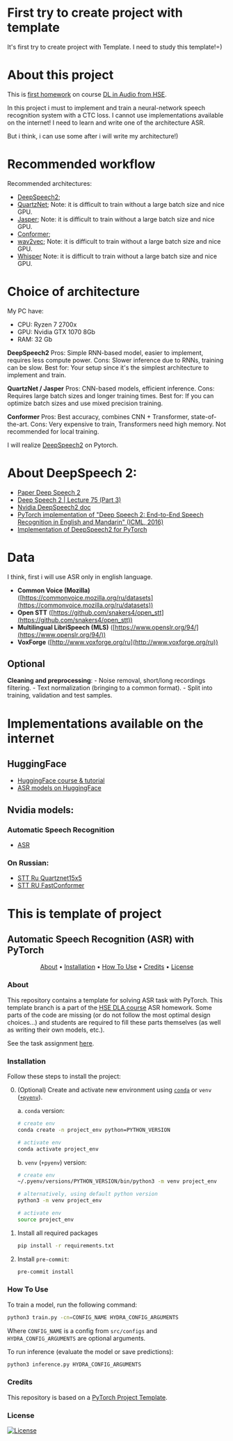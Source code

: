 # First try to create project with template

It's first try to create project with Template. I need to study this template!=)

# About this project

This is [first homework](https://github.com/markovka17/dla/tree/2024/hw1_asr) on course [DL in Audio from HSE](https://github.com/markovka17/dla).

In this project i must to implement and train a neural-network speech recognition system with a CTC loss. I cannot use implementations available on the internet! I need to learn and write one of the architecture ASR.

But i think, i can use some after i will write my architecture!)


# Recommended workflow

Recommended architectures:
- [DeepSpeech2](https://proceedings.mlr.press/v48/amodei16.pdf);
- [QuartzNet](https://arxiv.org/pdf/1910.10261); Note: it is difficult to train without a large batch size and nice GPU.
- [Jasper](https://arxiv.org/pdf/1904.03288); Note: it is difficult to train without a large batch size and nice GPU.
- [Conformer](https://arxiv.org/pdf/2005.08100);
- [wav2vec](https://arxiv.org/pdf/2006.11477); Note: it is difficult to train without a large batch size and nice GPU.
- [Whisper](https://arxiv.org/pdf/2212.04356) Note: it is difficult to train without a large batch size and nice GPU.

# Choice of architecture
My PC have:
- CPU: Ryzen 7 2700x
- GPU: Nvidia GTX 1070 8Gb
- RAM: 32 Gb

**DeepSpeech2**
Pros: Simple RNN-based model, easier to implement, requires less compute power.
Cons: Slower inference due to RNNs, training can be slow.
Best for: Your setup since it's the simplest architecture to implement and train.

**QuartzNet / Jasper**
Pros: CNN-based models, efficient inference.
Cons: Requires large batch sizes and longer training times.
Best for: If you can optimize batch sizes and use mixed precision training.

**Conformer**
Pros: Best accuracy, combines CNN + Transformer, state-of-the-art.
Cons: Very expensive to train, Transformers need high memory.
Not recommended for local training.

I will realize [DeepSpeech2](https://proceedings.mlr.press/v48/amodei16.pdf) on Pytorch.

# About DeepSpeech 2:
- [Paper Deep Speech 2](https://proceedings.mlr.press/v48/amodei16.pdf)
- [Deep Speech 2 | Lecture 75 (Part 3)](https://www.youtube.com/watch?v=OAJNSJSQn-w&ab_channel=MaziarRaissi)
- [Nvidia DeepSpeech2 doc](https://nvidia.github.io/OpenSeq2Seq/html/speech-recognition/deepspeech2.html)
- [PyTorch implementation of "Deep Speech 2: End-to-End Speech Recognition in English and Mandarin" (ICML, 2016)](https://github.com/sooftware/deepspeech2)
- [Implementation of DeepSpeech2 for PyTorch](https://github.com/SeanNaren/deepspeech.pytorch)

# Data
I think, first i will use ASR only in english language.

- **Common Voice (Mozilla)** ([https://commonvoice.mozilla.org/ru/datasets](https://commonvoice.mozilla.org/ru/datasets))
- **Open STT** ([https://github.com/snakers4/open_stt](https://github.com/snakers4/open_stt))
- **Multilingual LibriSpeech (MLS)** ([https://www.openslr.org/94/](https://www.openslr.org/94/))
- **VoxForge** ([http://www.voxforge.org/ru](http://www.voxforge.org/ru))

## Optional
 **Cleaning and preprocessing**:
    - Noise removal, short/long recordings filtering.
    - Text normalization (bringing to a common format).
    - Split into training, validation and test samples.


# Implementations available on the internet
## HuggingFace 
- [HuggingFace course & tutorial](https://huggingface.co/learn/audio-course/chapter5/introduction)
- [ASR models on HuggingFace](https://huggingface.co/models?pipeline_tag=automatic-speech-recognition&sort=trending)


## Nvidia models:
### Automatic Speech Recognition
- [ASR](https://docs.nvidia.com/nemo-framework/user-guide/24.09/nemotoolkit/asr/intro.html#:~:text=24.07%20documentation.-,Automatic%20Speech%20Recognition%20(ASR),-%23)
### On Russian:
- [STT Ru Quartznet15x5](https://catalog.ngc.nvidia.com/orgs/nvidia/teams/nemo/models/stt_ru_quartznet15x5)
- [STT RU FastConformer](https://catalog.ngc.nvidia.com/orgs/nvidia/teams/nemo/models/stt_ru_fastconformer_hybrid_large_pc)

# This is template of project
## Automatic Speech Recognition (ASR) with PyTorch

<p align="center">
  <a href="#about">About</a> •
  <a href="#installation">Installation</a> •
  <a href="#how-to-use">How To Use</a> •
  <a href="#credits">Credits</a> •
  <a href="#license">License</a>
</p>

### About

This repository contains a template for solving ASR task with PyTorch. This template branch is a part of the [HSE DLA course](https://github.com/markovka17/dla) ASR homework. Some parts of the code are missing (or do not follow the most optimal design choices...) and students are required to fill these parts themselves (as well as writing their own models, etc.).

See the task assignment [here](https://github.com/markovka17/dla/tree/2024/hw1_asr).

### Installation

Follow these steps to install the project:

0. (Optional) Create and activate new environment using [`conda`](https://conda.io/projects/conda/en/latest/user-guide/getting-started.html) or `venv` ([`+pyenv`](https://github.com/pyenv/pyenv)).

   a. `conda` version:

   ```bash
   # create env
   conda create -n project_env python=PYTHON_VERSION

   # activate env
   conda activate project_env
   ```

   b. `venv` (`+pyenv`) version:

   ```bash
   # create env
   ~/.pyenv/versions/PYTHON_VERSION/bin/python3 -m venv project_env

   # alternatively, using default python version
   python3 -m venv project_env

   # activate env
   source project_env
   ```

1. Install all required packages

   ```bash
   pip install -r requirements.txt
   ```

2. Install `pre-commit`:
   ```bash
   pre-commit install
   ```

### How To Use

To train a model, run the following command:

```bash
python3 train.py -cn=CONFIG_NAME HYDRA_CONFIG_ARGUMENTS
```

Where `CONFIG_NAME` is a config from `src/configs` and `HYDRA_CONFIG_ARGUMENTS` are optional arguments.

To run inference (evaluate the model or save predictions):

```bash
python3 inference.py HYDRA_CONFIG_ARGUMENTS
```

### Credits

This repository is based on a [PyTorch Project Template](https://github.com/Blinorot/pytorch_project_template).

### License

[![License](https://img.shields.io/badge/license-MIT-blue.svg)](/LICENSE)
